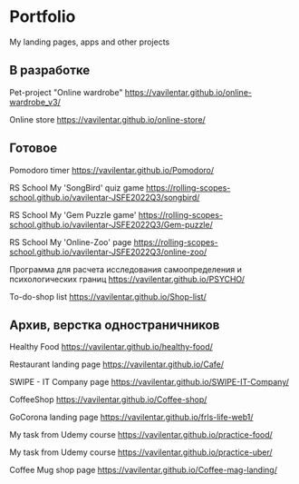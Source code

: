 # Portfolio
My landing pages, apps and other projects

В разработке
---

Pet-project "Online wardrobe"
https://vavilentar.github.io/online-wardrobe_v3/

Online store
https://vavilentar.github.io/online-store/

Готовое
---

Pomodoro timer
https://vavilentar.github.io/Pomodoro/

RS School My 'SongBird' quiz game
https://rolling-scopes-school.github.io/vavilentar-JSFE2022Q3/songbird/

RS School My 'Gem Puzzle game'
https://rolling-scopes-school.github.io/vavilentar-JSFE2022Q3/Gem-puzzle/

RS School My 'Online-Zoo' page
https://rolling-scopes-school.github.io/vavilentar-JSFE2022Q3/online-zoo/

Программа для расчета исследования самоопределения и психологических границ
https://vavilentar.github.io/PSYCHO/

To-do-shop list
https://vavilentar.github.io/Shop-list/

Архив, верстка одностраничников
---

Healthy Food
https://vavilentar.github.io/healthy-food/

Restaurant landing page
https://vavilentar.github.io/Cafe/

SWIPE - IT Company page
https://vavilentar.github.io/SWIPE-IT-Company/

CoffeeShop
https://vavilentar.github.io/Coffee-shop/

GoCorona landing page
https://vavilentar.github.io/frls-life-web1/

My task from Udemy course
https://vavilentar.github.io/practice-food/

My task from Udemy course
https://vavilentar.github.io/practice-uber/

Coffee Mug shop page
https://vavilentar.github.io/Coffee-mag-landing/
